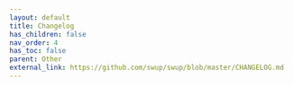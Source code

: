 ```yaml
---
layout: default
title: Changelog
has_children: false
nav_order: 4
has_toc: false
parent: Other
external_link: https://github.com/swup/swup/blob/master/CHANGELOG.md
---
```

